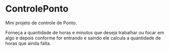 # ControlePonto

Mini projeto de controle de Ponto.

Forneça a quantidade de horas e minutos que deseja trabalhar ou focar em algo e depois conforme for entrando e saindo ele calcula a quantidade de horas que ainda falta.
